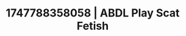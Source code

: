 ---
categories:
- Gymnastics
- Glory hole
- Glowing skin
- Erotic tension build
- Tattooed beauties
image: /assets/images/1747788358058.jpg
layout: post
seo:
  description: Featured content with sensual Scat Fetish, ABDL Play. HD images available.
  keywords: Scat Fetish, ABDL Play
  og_image: /assets/images/1747788358058.jpg
  schema_type: VisualArtwork
tags:
- ABDL Play
- '#1747788358058'
- Scat Fetish
title: 1747788358058 | ABDL Play Scat Fetish
---